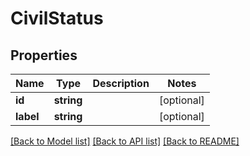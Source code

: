 # CivilStatus

## Properties

 Name      | Type       | Description | Notes      
-----------|------------|-------------|------------
 **id**    | **string** |             | [optional] 
 **label** | **string** |             | [optional] 

[[Back to Model list]](../../README.md#documentation-for-models) [[Back to API list]](../../README.md#documentation-for-api-endpoints) [[Back to README]](../../README.md)


